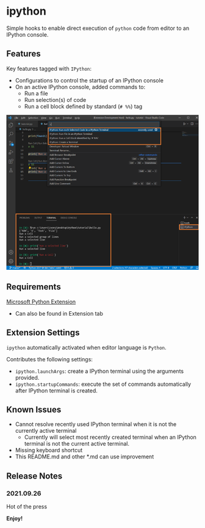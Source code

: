# ipython

Simple hooks to enable direct execution of `python` code from editor to an IPython console.


## Features

Key features tagged with `IPython`:
- Configurations to control the startup of an IPython console
- On an active IPython console, added commands to:
    - Run a file
    - Run selection(s) of code
    - Run a cell block defined by standard (`# %%`) tag

![feature X](md_img/vscode-ipython.png)

## Requirements

[Microsoft Python Extension](https://marketplace.visualstudio.com/items?itemName=ms-python.python)
- Can also be found in Extension tab

## Extension Settings

`ipython` automatically activated when editor language is `Python`.

Contributes the following settings:
* `ipython.launchArgs`: create a IPython terminal using the arguments provided.
* `ipython.startupCommands`: execute the set of commands automatically after IPython terminal is created.

## Known Issues

- Cannot resolve recently used IPython terminal when it is not the currently active terminal
    - Currently will select most recently created terminal when an IPython terminal is not the current active terminal.
- Missing keyboard shortcut
- This README.md and other *.md can use improvement

## Release Notes

### 2021.09.26

Hot of the press

**Enjoy!**
